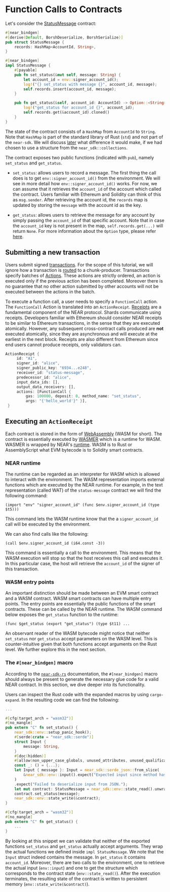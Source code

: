 # Function Calls to Contracts

Let's consider the [StatusMessage](https://github.com/near/near-sdk-rs/blob/master/examples/status-message/src/lib.rs) contract:

```rust
#[near_bindgen]
#[derive(Default, BorshDeserialize, BorshSerialize)]
pub struct StatusMessage {
    records: HashMap<AccountId, String>,
}

#[near_bindgen]
impl StatusMessage {
    #[payable]
    pub fn set_status(&mut self, message: String) {
        let account_id = env::signer_account_id();
        log!("{} set_status with message {}", account_id, message);
        self.records.insert(account_id, message);
    }

    pub fn get_status(&self, account_id: AccountId) -> Option::<String> {
        log!("get_status for account_id {}", account_id);
        self.records.get(&account_id).cloned()
    }
}
```


The state of the contract consists of a ``HashMap`` from ``AccountId`` to ``String``.
Note that ``HashMap`` is part of the standard library of Rust (``std``) and not part of the ``near-sdk``. We will discuss [later](storage.md) what difference it would make, if we had chosen to use a structure from the ``near_sdk::collections``. 

The contract exposes two public functions (indicated with ``pub``), namely ``set_status`` and ``get_status``. 

* ``set_status``: allows users to record a message. The first thing the call does is to get ``env::signer_account_id()`` from the environment. We will see in more detail how ``env::signer_account_id()`` works. For now, we can assume that it retrieves the ``account_id`` of the account which called the contract. Users familiar with Ethereum and Solidity can think of this as ``msg.sender``. After retrieving the account id, the ``records`` map is updated by storing the ``message`` with the account id as the key.

* ``get_status``: allows users to retrieve the message for any account by simply passing the ``account_id`` of that specific account. Note that in case the ``account_id`` key is not present in the map, ``self.records.get(...)`` will return ``None``. For more information about the ``Option`` type, please refer [here](https://doc.rust-lang.org/std/option/).


## Submitting a new transaction

Users submit signed [transactions](https://nomicon.io/RuntimeSpec/Transactions). For the scope of this tutorial, we will ignore how a transaction is [routed](https://nomicon.io/NetworkSpec/) to a chunk-producer. Transactions specify batches of [Actions](https://nomicon.io/RuntimeSpec/Actions.html). These actions are strictly ordered, an action is executed only if the previous action has been completed. Moreover there is no guarantee that no other action submitted by other accounts will not be executed between the actions in the batch.

To execute a function call, a user needs to specify a ``FunctionCall`` action. The ``FunctionCall`` Action is translated into an ``ActionReceipt``. [Receipts](https://nomicon.io/RuntimeSpec/Receipts.html) are a fundamental component of the NEAR protocol. Shards communicate using receipts. Developers familiar with Ethereum should consider NEAR receipts to be similar to Ethereum transactions, in the sense that they are executed atomically. However, any subsequent cross-contract calls produced are **not** executed atomically, since they are asynchronous and will execute at the earliest in the next block. Receipts are also different from Ethereum since end users cannot produce receipts, only validators can.

```rust
ActionReceipt {
     id: "A1",
     signer_id: "alice",
     signer_public_key: "6934...e248",
     receiver_id: "status-message",
     predecessor_id: "alice",
     input_data_ids: [],
     output_data_receivers: [],
     actions: [FunctionCall { 
         gas: 100000, deposit: 0, method_name: "set_status", 
         args: "{'hello_world'}" }],
 }
```

## Executing an ``ActionReceipt``

Each contract is stored in the form of [WebAssembly](https://webassembly.org/) (WASM for short). The contract is essentially executed by [WASMER](https://docs.wasmer.io/) which is a runtime for WASM. WASMER is wrapped by NEAR's [runtime](https://github.com/near/nearcore/tree/master/runtime). WASM is to Rust or AssemblyScript what EVM bytecode is to Solidity smart contracts.

### NEAR runtime

The runtime can be regarded as an interpreter for WASM which is allowed to interact with the environment. The WASM representation imports external functions which are executed by the NEAR runtime. For example, in the text representation (called WAT) of the ``status-message`` contract we will find the following command:

```wasm
(import "env" "signer_account_id" (func $env.signer_account_id (type $t5)))
```

This command lets the WASM runtime know that the a ``signer_account_id`` call will be executed by the environment.
    
We can also find calls like the following:

    (call $env.signer_account_id (i64.const -3))
    
This command is essentially a call to the environment. This means that the WASM execution will stop so that the host receives this call and executes it. In this particular case, the host will retrieve the ``account_id`` of the signer of this transaction.

### WASM entry points

An important distinction should be made between an EVM smart contract and a WASM contract. WASM smart contracts can have multiple entry points. The entry points are essentially the public functions of the smart contracts. These can be called by the NEAR runtime. The WASM command below exposes the ``get_status`` function to the runtime:

```
(func $get_status (export "get_status") (type $t11) ...
```

An observant reader of the WASM bytecode might notice that neither ``set_status`` nor ``get_status`` accept parameters on the WASM level. This is counter-intuitive given that both functions accept arguments on the Rust level. We further explore this in the next section.

### The ``#[near_bindgen]`` macro

According to the [``near-sdk-rs``](https://www.near-sdk.io/) documentation, the ``#[near_bindgen]`` macro should always be present to generate the necessary glue code for a valid NEAR contract. In this section, we dive deeper into its functionality.

Users can inspect the Rust code with the expanded macros by using ``cargo-expand``. In the resulting code we can find the following:

```rust
...

#[cfg(target_arch = "wasm32")]
#[no_mangle]
pub extern "C" fn set_status() {
    near_sdk::env::setup_panic_hook();
    #[serde(crate = "near_sdk::serde")]
    struct Input {
        message: String,
    }
    #[doc(hidden)]
    #[allow(non_upper_case_globals, unused_attributes, unused_qualifications)]
    const _: () = {...};
    let Input { message }: Input = near_sdk::serde_json::from_slice(
        &near_sdk::env::input().expect("Expected input since method has arguments."),
    )
    .expect("Failed to deserialize input from JSON.");
    let mut contract: StatusMessage = near_sdk::env::state_read().unwrap_or_default();
    contract.set_status(message);
    near_sdk::env::state_write(&contract);
}

#[cfg(target_arch = "wasm32")]
#[no_mangle]
pub extern "C" fn get_status() {
    ...
}
```
    
By looking at this snippet we can validate that neither of the exported functions ``set_status`` and ``get_status`` actually accept arguments. They wrap the actual functions we defined inside ``impl StatusMessage``. We note that the ``Input`` struct indeed contains the message. In ``get_status`` it contains ``account_id``. Moreover, there are two calls to the environment, one to retrieve the actual input (``env::input``) and one to get the structure which corresponds to the contract state (``env::state_read()``).
After the execution terminates, the resulting state of the contract is written to persistent memory (``env::state_write(&contract)``).
